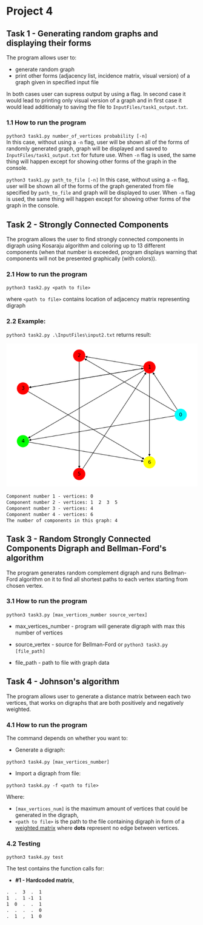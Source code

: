 # Project 4

## Task 1 - Generating random graphs and displaying their forms

The program allows user to:
- generate random graph 
- print other forms (adjacency list, incidence matrix, visual version) of a graph given in specified input file

In both cases user can supress output by using a flag. In second case it would lead to printing only visual version of a graph and in first case it would lead additionaly to saving the file to `InputFiles/task1_output.txt`. 

### 1.1 How to run the program

`python3 task1.py number_of_vertices probability [-n]`  
In this case, without using a `-n` flag, user will be shown all of the forms of randomly generated graph, graph will be displayed and saved to `InputFiles/task1_output.txt` for future use.
When `-n` flag is used, the same thing will happen except for showing other forms of the graph in the console. 

`python3 task1.py path_to_file [-n]`
In this case, without using a `-n` flag, user will be shown all of the forms of the graph generated from file specified by `path_to_file` and graph will be displayed to user.
When `-n` flag is used, the same thing will happen except for showing other forms of the graph in the console. 



## Task 2 - Strongly Connected Components

The program allows the user to find strongly connected components in digraph using Kosaraju algorithm and coloring up to 13 different components (when that number is exceeded, program displays warning that components will not be presented graphically (with colors)).

### 2.1 How to run the program

`python3 task2.py <path to file>`

where `<path to file>` contains location of adjacency matrix representing digraph 

### 2.2 Example:

`python3 task2.py .\InputFiles\input2.txt` returns result:

![task2_example.png](./Preview/task2_example.png)

```
Component number 1 - vertices: 0
Component number 2 - vertices: 1  2  3  5
Component number 3 - vertices: 4
Component number 4 - vertices: 6
The number of components in this graph: 4
```



## Task 3 - Random Strongly Connected Components Digraph and Bellman-Ford's algorithm

The program generates random complement digraph 
and runs Bellman-Ford algorithm on it to find all shortest paths to each vertex starting from chosen vertex.

### 3.1 How to run the program

`python3 task3.py [max_vertices_number source_vertex]`

- max_vertices_number - program will generate digraph with max this number of vertices
- source_vertex - source for Bellman-Ford
or
`python3 task3.py [file_path]`

- file_path - path to file with graph data

## Task 4 - Johnson's algorithm
 
The program allows user to generate a distance matrix between each two vertices, that works on digraphs that are both positively and negatively weighted.
 
### 4.1 How to run the program

The command depends on whether you want to: 

- Generate a digraph:

`python3 task4.py [max_vertices_number]`

- Import a digraph from file:

`python3 task4.py -f <path to file>`

Where:
- `[max_vertices_num]` is the maximum amount of vertices that could be generated in the digraph,
- `<path to file>` is the path to the file containing digraph in form of a [weighted matrix](https://github.com/nerooc/graphs/blob/main/Lab04/InputFiles/johnson_test.txt) where **dots** represent no edge between vertices.

### 4.2 Testing
 
`python3 task4.py test`
 
The test contains the function calls for:
 
- **#1 - Hardcoded matrix**, <br/>
```
.  .  3  .  1
1  .  1 -1  1
1  0  .  .  1
.  .  .  .  0
.  1  ,  1  0
```
